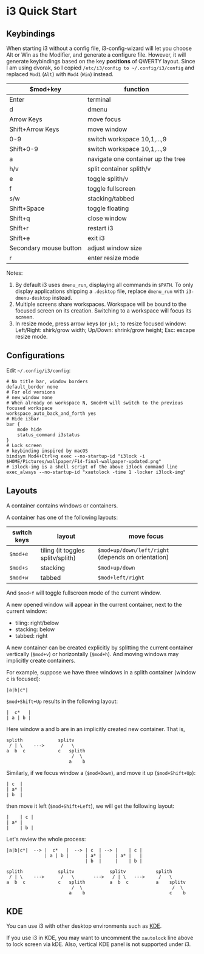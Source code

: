# i3 Quick Start

## Keybindings

When starting i3 without a config file, i3-config-wizard will let you choose Alt or Win as the Modifier, and generate a configure file.
However, it will generate keybindings based on the key **positions** of QWERTY layout.
Since I am using dvorak, so I copied `/etc/i3/config to ~/.config/i3/config` and replaced `Mod1` (`Alt`) with `Mod4` (`Win`) instead.

| $mod+key                 | function                           |
| ------------------------ | ---------------------------------- |
| Enter                    | terminal                           |
| d                        | dmenu                              |
| Arrow Keys               | move focus                         |
| Shift+Arrow Keys         | move window                        |
| 0-9                      | switch workspace 10,1,...,9        |
| Shift+0-9                | switch workspace 10,1,...,9        |
| a                        | navigate one container up the tree |
| h/v                      | split container splith/v           |
| e                        | toggle splith/v                    |
| f                        | toggle fullscreen                  |
| s/w                      | stacking/tabbed                    |
| Shift+Space              | toggle floating                    |
| Shift+q                  | close window                       |
| Shift+r                  | restart i3                         |
| Shift+e                  | exit i3                            |
| Secondary mouse button   | adjust window size                 |
| r                        | enter resize mode                  |

Notes:

1. By default i3 uses `dmenu_run`, displaying all commands in `$PATH`. To only display applications shipping a `.desktop` file, replace `dmenu_run` with `i3-dmenu-desktop` instead.
2. Multiple screens share workspaces. Workspace will be bound to the focused screen on its creation. Switching to a workspace will focus its screen.
3. In resize mode, press arrow keys (or `jkl;` to resize focused window: Left/Right: shirk/grow width; Up/Down: shrink/grow height; Esc: escape resize mode.

## Configurations

Edit `~/.config/i3/config`:

```
# No title bar, window borders
default_border none
# For old versions
# new_window none
# When already on workspace N, $mod+N will switch to the previous focused workspace
workspace_auto_back_and_forth yes
# Hide i3bar
bar {
    mode hide
    status_command i3status
}
# Lock screen
# keybinding inspired by macOS
bindsym Mod4+Ctrl+q exec --no-startup-id "i3lock -i $HOME/Pictures/wallpaper/F14-final-wallpaper-updated.png"
# i3lock-img is a shell script of the above i3lock command line
exec_always --no-startup-id "xautolock -time 1 -locker i3lock-img"
```

## Layouts

A container contains windows or containers.

A container has one of the following layouts:

| switch keys | layout | move focus |
| - | - | - |
| `$mod+e` | tiling (it toggles splitv/splith) | `$mod+up/down/left/right` (depends on orientation) |
| `$mod+s` | stacking | `$mod+up/down` |
| `$mod+w` | tabbed | `$mod+left/right` |

And `$mod+f` will toggle fullscreen mode of the current window.

A new opened window will appear in the current container, next to the current window:

- tiling: right/below
- stacking: below
- tabbed: right

A new container can be created explicitly by splitting the current container vertically (`$mod+v`) or horizontally (`$mod+h`).
And moving windows may implicitly create containers.

For example, suppose we have three windows in a splith container (window c is focused):

```
|a|b|c*|
```

`$mod+Shift+Up` results in the following layout:

```
|  c*   |
| a | b |
```

Here window a and b are in an implicitly created new container.
That is,

```
splith             splitv
 / | \    --->      /   \
a  b  c            c   splith
                        /  \
                       a    b
```

Similarly, if we focus window a (`$mod+Down`), and move it up (`$mod+Shift+Up`):

```
| c  |
| a* |
| b  |
```

then move it left (`$mod+Shift+Left`), we will get the following layout:

```
|    | c |
| a* |
|    | b |
```

Let's review the whole process:

```
|a|b|c*|  --> |  c*   |  --> | c  | --> |    | c |
              | a | b |      | a* |     | a* |   |
                             | b  |     |    | b |

splith             splitv             splitv           splith
 / | \    --->      /   \       --->   / | \   --->     /   \
a  b  c            c   splith         a  b  c          a    splitv
                        /  \                                 /  \
                       a    b                               c    b
```

## KDE

You can use i3 with other desktop environments such as [KDE].

[KDE]: https://userbase.kde.org/Tutorials/Using_Other_Window_Managers_with_Plasma

If you use i3 in KDE, you may want to uncomment the `xautolock` line above to lock screen via kDE.
Also, vertical KDE panel is not supported under i3.
